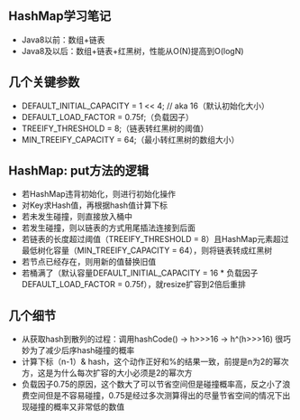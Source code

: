 
## HashMap学习笔记
* Java8以前：数组+链表
* Java8及以后：数组+链表+红黑树，性能从O(N)提高到O(logN)

## 几个关键参数
* DEFAULT_INITIAL_CAPACITY = 1 << 4; // aka 16（默认初始化大小）
* DEFAULT_LOAD_FACTOR = 0.75f;（负载因子）
* TREEIFY_THRESHOLD = 8;（链表转红黑树的阈值）
* MIN_TREEIFY_CAPACITY = 64;（最小转红黑树的数组大小）

## HashMap: put方法的逻辑
* 若HashMap违背初始化，则进行初始化操作
* 对Key求Hash值，再根据hash值计算下标
* 若未发生碰撞，则直接放入桶中
* 若发生碰撞，则以链表的方式用尾插法连接到后面
* 若链表的长度超过阈值（TREEIFY_THRESHOLD = 8）且HashMap元素超过最低树化容量（MIN_TREEIFY_CAPACITY = 64），则将链表转成红黑树
* 若节点已经存在，则用新的值替换旧值
* 若桶满了（默认容量DEFAULT_INITIAL_CAPACITY = 16 * 负载因子DEFAULT_LOAD_FACTOR = 0.75f），就resize扩容到2倍后重排

## 几个细节
* 从获取hash到散列的过程：调用hashCode() -> h>>>16 -> h^(h>>>16) 很巧妙为了减少后序hash碰撞的概率
* 计算下标（n-1）& hash，这个动作正好和%的结果一致，前提是n为2的幂次方，这是为什么每次扩容的大小必须是2的幂次方
* 负载因子0.75的原因，这个数大了可以节省空间但是碰撞概率高，反之小了浪费空间但是不容易碰撞，0.75是经过多次测算得出的尽量节省空间的情况下出现碰撞的概率又非常低的数值



